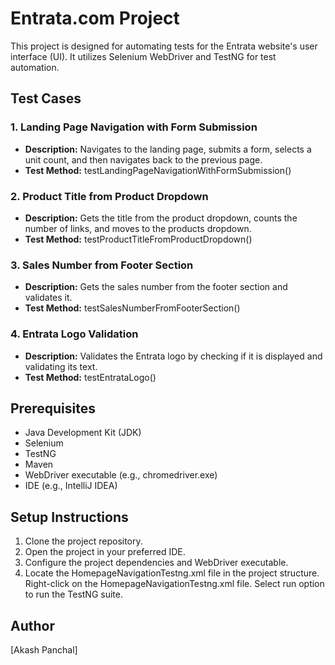 # Entrata.com Project

This project is designed for automating tests for the Entrata website's user interface (UI). It utilizes Selenium WebDriver and TestNG for test automation.

## Test Cases

### 1. Landing Page Navigation with Form Submission

- **Description:** Navigates to the landing page, submits a form, selects a unit count, and then navigates back to the previous page.
- **Test Method:** testLandingPageNavigationWithFormSubmission()

### 2. Product Title from Product Dropdown

- **Description:** Gets the title from the product dropdown, counts the number of links, and moves to the products dropdown.
- **Test Method:** testProductTitleFromProductDropdown()

### 3. Sales Number from Footer Section

- **Description:** Gets the sales number from the footer section and validates it.
- **Test Method:** testSalesNumberFromFooterSection()

### 4. Entrata Logo Validation

- **Description:** Validates the Entrata logo by checking if it is displayed and validating its text.
- **Test Method:** testEntrataLogo()

## Prerequisites

- Java Development Kit (JDK)
- Selenium
- TestNG
- Maven
- WebDriver executable (e.g., chromedriver.exe)
- IDE (e.g., IntelliJ IDEA)

## Setup Instructions

1. Clone the project repository.
2. Open the project in your preferred IDE.
3. Configure the project dependencies and WebDriver executable.
4. Locate the HomepageNavigationTestng.xml file in the project structure.
   Right-click on the HomepageNavigationTestng.xml file.
   Select run option to run the TestNG suite.

## Author

[Akash Panchal]
